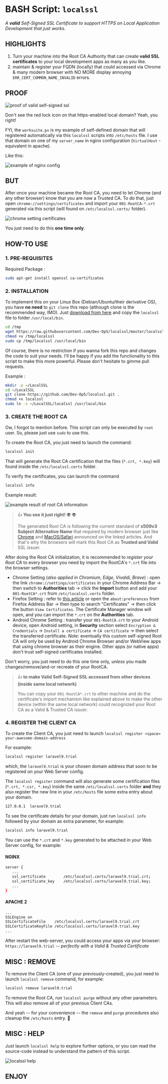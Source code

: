 # BASH Script: `localssl`

_A **valid** Self-Signed SSL Certificate to support HTTPS on Local Application Development that just works._

## HIGHLIGHTS

1. Turn your machine into the Root CA Authority that can create **valid SSL certificates** to your local development apps as many as you like.
2. maintain & register your FQDN (locally) that could accessed via Chrome & many modern browser with NO MORE display annoying `ERR_CERT_COMMON_NAME_INVALID` errors.

## PROOF

![proof of valid self-signed ssl](docs/proof-valid-ssl.jpg)

Don't see the red lock icon on that https-enabled local domain? Yeah, you right!

FYI, the `worksuite.pv` is my example of self-defined domain that will registered automatically via this `localssl` scripts into `/etc/hosts` file.
I use that domain on one of my `server_name` in nginx configuration (`VirtualHost` -equivalent in apache).

Like this:

![example of nginx config](docs/nginx-config.jpg)

## BUT

After once your machine became the Root CA, you need to let Chrome (and any other browser) know that you are now a Trusted CA. To do that, just open `chrome://settings/certificates` and import your `001-RootCA-*.crt` generated via this script (will found on `/etc/localssl.certs/` folder).

![chrome setting certificates](docs/chrome-setting.jpg)

You just need to do this **one time only**.

## HOW-TO USE

### 1. PRE-REQUISITES

Required Package :

```bash
sudo apt-get install openssl ca-certificates
```

### 2. INSTALLATION

To implement this on your Linux Box (Debian/Ubuntu/their derivative OS), you have **no need** to `git clone` this repo (although clone is the recommended way, IMO). Just [download from here](https://raw.githubusercontent.com/Dev-Op5/localssl/master/localssl) and copy the `localssl` file to folder `/usr/local/bin`.

```bash
cd /tmp
wget https://raw.githubusercontent.com/Dev-Op5/localssl/master/localssl
chmod +x /tmp/localssl
sudo cp /tmp/localssl /usr/local/bin
```

Of course, there is no restriction if you wanna fork this repo and changes the code to suit your needs. I'll be happy if you add the functionality to this script to make this more powerful. Please don't hesitate to gimme pull requests.

Example :

```bash
mkdir -p ~/LocalSSL
cd ~/LocalSSL
git clone https://github.com/Dev-Op5/localssl.git .
chmod +x localssl
sudo ln -s ~/LocalSSL/localssl /usr/local/bin 
```

### 3. CREATE THE ROOT CA

Ow, I forgot to mention before. This script can only be executed by `root` user. So, please just use `sudo` to use this.

To create the Root CA, you just need to launch the command:

```bash
localssl init
```

That will generate the Root CA certification that the files (`*.crt, *.key`) will found inside the `/etc/localssl.certs` folder.

To verify the certificates, you can launch the command

```bash
localssl info
```

Example result:

![example result of root CA information](docs/example-localssl-info.jpg)

> :thumbsup: **You see it just right!** :alien: :alien:
>
> The generated Root CA is following the current standard of **x509v3 Subject Alternative Name** that required by modern browser just like [Chrome](https://www.thesslstore.com/blog/security-changes-in-chrome-58/) and [MacOS/Safari](https://support.apple.com/en-us/HT210176) announced on the linked articles. And that's why the browsers will mark this Root CA as **Trusted and Valid** SSL issuer.

After doing the Root CA initialization, it is recommended to _register your Root CA_ to every browser you need by import the RootCA's `*.crt` file into the browser settings.

- Chrome Setting (_also applied in Chromium, Edge, Vivaldi, Brave_) : open the link `chrome://settings/certificates` in your Chrome Address Bar -> then switch to **Authorities** tab -> click the **Import** button and add your `001-RootCA*.crt` from `/etc/localssl.certs` folder.
- Firefox Setting : refer to [this article](https://support.mozilla.org/en-US/kb/setting-certificate-authorities-firefox) or open the `about:preferences` from Firefox Address Bar -> then type to search "Certificates" -> then click the button `View Certificates`. The Certificate Manager window will open, and you can import the `*.crt` on the **Authorities** tab.
- Android Chrome Setting : transfer your `001-RootCA.crt` to your Android device, open Android setting, in **Security** section select `Encryption & Credentials` -> `Install a certificate` -> `CA certificate` -> then select the transferred certificate. _Note:_ eventually this custom self-signed Root CA will only be used by Android Chrome Browser and/or WebView apps that using chrome browser as their engine. Other apps (or native apps) don't trust self-signed certificates installed.

Don't worry, you just need to do this one time only, _unless_ you made changes/remove/and-or recreate of your RootCA.

> :thumbsup: **to make Valid Self-Signed SSL accessed from other devices (inside same local network)**
>
> You can copy your `001-RootCA*.crt` to other machine and do the certificate's import mechanism like explained above to make the other device (within the same local network) could recognized your Root CA as a Valid & Trusted CA issuer.

### 4. REGISTER THE CLIENT CA

To create the Client CA, you just need to launch `localssl register <space> your-awesome-domain-address`

For example:

```bash
localssl register laravel9.trial
```

which, the `laravel9.trial` is your chosen domain address that soon to be registered on your Web Server config.

The `localssl register` command will also generate some certification files (`*.crt, *.csr, *.key`) inside the same `/etc/localssl.certs` folder **and** they also register the new line in your `/etc/hosts` file some extra entry about your domain.

```bash
127.0.0.1  laravel9.trial
```

To see the certificate details for your domain, just run `localssl info` followed by your domain as extra parameter, for example:

```bash
localssl info laravel9.trial
```

You can use the `*.crt` and `*.key` generated to be attached in your Web Server config, for example:

#### NGINX

```bash
server {
   ...
   ssl_certificate        /etc/localssl.certs/laravel9.trial.crt;
   ssl_certificate_key    /etc/localssl.certs/laravel9.trial.key;
   ...
}
```

#### APACHE 2

```bash
...
SSLEngine on
SSLCertificateFile    /etc/localssl.certs/laravel9.trial.crt
SSLCertificateKeyFile /etc/localssl.certs/laravel9.trial.key
...
```

After restart the web-server, you could access your apps via your browser: `https://laravel9.trial` -- _perfectly with a Valid & Trusted Certificate_

## MISC : REMOVE

To remove the Client CA (one of your previously-created), you just need to launch `localssl remove` command, for example:

```bash
localssl remove laravel9.trial
```

To remove the Root CA, run `localssl purge` without any other parameters. This will also remove all of your previous Client CAs.

And yeah -- for your convenience -- the `remove` and `purge` procedures also cleanup the `/etc/hosts` entry. :green_heart:

## MISC : HELP

Just launch `localssl help` to explore further options, or you can read the source-code instead to understand the pattern of this script.

![localssl help](docs/localssl-help-screen.jpg)

## ENJOY
